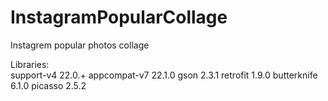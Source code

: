 # InstagramPopularCollage
Instagrem popular photos collage

Libraries: <br/>
support-v4 22.0.+
appcompat-v7 22.1.0
gson 2.3.1
retrofit 1.9.0
butterknife 6.1.0
picasso 2.5.2
